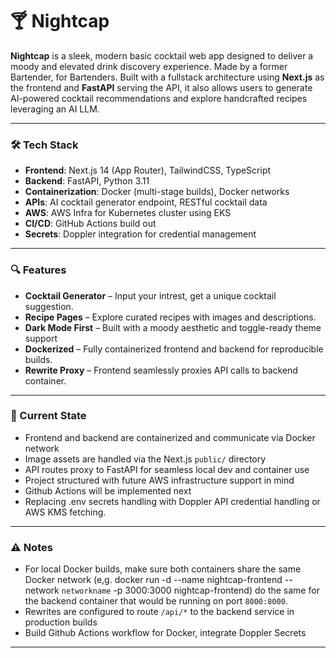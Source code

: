 # 🍸 Nightcap

**Nightcap** is a sleek, modern basic cocktail web app designed to deliver a moody and elevated drink discovery experience. Made by a former Bartender, for Bartenders. Built with a fullstack architecture using **Next.js** as the frontend and **FastAPI** serving the API, it also allows users to generate AI-powered cocktail recommendations and explore handcrafted recipes leveraging an AI LLM.

---

### 🛠 Tech Stack

- **Frontend**: Next.js 14 (App Router), TailwindCSS, TypeScript
- **Backend**: FastAPI, Python 3.11
- **Containerization**: Docker (multi-stage builds), Docker networks
- **APIs**: AI cocktail generator endpoint, RESTful cocktail data
- **AWS**: AWS Infra for Kubernetes cluster using EKS
- **CI/CD**: GitHub Actions build out
- **Secrets**: Doppler integration for credential management

---

### 🔍 Features

- **Cocktail Generator** – Input your intrest, get a unique cocktail suggestion.
- **Recipe Pages** – Explore curated recipes with images and descriptions.
- **Dark Mode First** – Built with a moody aesthetic and toggle-ready theme support
- **Dockerized** – Fully containerized frontend and backend for reproducible builds.
- **Rewrite Proxy** – Frontend seamlessly proxies API calls to backend container.

---

### 🧪 Current State

- Frontend and backend are containerized and communicate via Docker network
- Image assets are handled via the Next.js `public/` directory
- API routes proxy to FastAPI for seamless local dev and container use
- Project structured with future AWS infrastructure support in mind
- Github Actions will be implemented next
- Replacing .env secrets handling with Doppler API credential handling or AWS KMS fetching.

---

### ⚠️ Notes

- For local Docker builds, make sure both containers share the same Docker network (e,g. docker run -d --name nightcap-frontend --network `networkname` -p 3000:3000 nightcap-frontend) do the same for the backend container that would be running on port `8000:8000`.
- Rewrites are configured to route `/api/*` to the backend service in production builds
- Build Github Actions workflow for Docker, integrate Doppler Secrets

---


